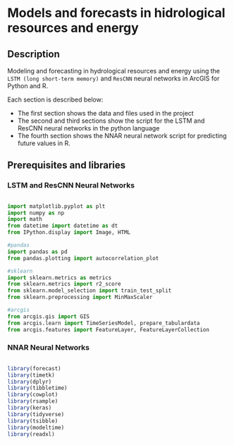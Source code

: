 # Models and forecasts in hidrological resources and energy

## Description

Modeling and forecasting in hydrological resources and energy using the `LSTM (long short-term memory)` and `ResCNN` neural networks in ArcGIS for Python and R.

Each section is described below:

* The first section shows the data and files used in the project
* The second and third sections show the script for the LSTM and ResCNN neural networks in the python language
* The fourth section shows the NNAR neural network script for predicting future values in R.

## Prerequisites and libraries

### LSTM and ResCNN Neural Networks

```python

import matplotlib.pyplot as plt
import numpy as np
import math
from datetime import datetime as dt
from IPython.display import Image, HTML

#pandas
import pandas as pd
from pandas.plotting import autocorrelation_plot

#sklearn
import sklearn.metrics as metrics
from sklearn.metrics import r2_score
from sklearn.model_selection import train_test_split
from sklearn.preprocessing import MinMaxScaler

#arcgis
from arcgis.gis import GIS
from arcgis.learn import TimeSeriesModel, prepare_tabulardata
from arcgis.features import FeatureLayer, FeatureLayerCollection
```

### NNAR Neural Networks

```R

library(forecast)
library(timetk)
library(dplyr)
library(tibbletime)
library(cowplot)
library(rsample)
library(keras)
library(tidyverse)
library(tsibble) 
library(modeltime)
library(readxl)
```







